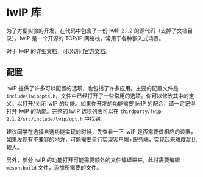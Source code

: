 # lwIP 库

为了方便实验的开发，在代码中包含了一份 lwIP 2.1.2 的源代码（去掉了文档目录）。lwIP 是一个开源的 TCP/IP 网络栈，常用于各种嵌入式场景。

对于 lwIP 的详细文档，可以访问[官方文档](https://www.nongnu.org/lwip/2_1_x/index.html)。

## 配置

lwIP 提供了许多可以配置的选项，也包括了许多应用。主要的配置文件是 `include\lwipopts.h`，文件中已经打开了一些常用的选项。你可以修改其中的定义，以打开/关闭 lwIP 的功能。如果你开发的功能需要 lwIP 的配合，请一定记得打开 lwIP 的功能。完整的 lwIP 选项列表可以在 `thirdparty/lwip-2.1.2/src/include/lwip/opt.h` 中找到。

建议同学在选择自选功能实现的时候，先查看一下 lwIP 是否需要做相应的设置，如果发现有不兼容的地方，可能需要自行实现客户端+服务端，实现起来难度就比较大。

另外，部分 lwIP 的功能打开可能需要额外的文件编译进来，此时需要编辑 `meson.build` 文件，添加所需要的文件。
